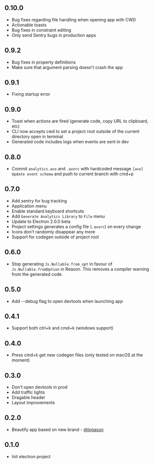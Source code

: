 ## 0.10.0

- Bug fixes regarding file handling when opening app with CWD
- Actionable toasts
- Bug fixes in constraint editing
- Only send Sentry bugs in production apps

## 0.9.2

- Bug fixes in property definitions
- Make sure that argument parsing doesn't crash the app

## 0.9.1

- Fixing startup error

## 0.9.0

- Toast when actions are fired (generate code, copy URL to clipboard, etc)
- CLI now accepts cwd to set a project root outside of the current directory open in terminal
- Generated code includes logs when events are sent in dev

## 0.8.0

- Commit `analytics.avo` and `.avorc` with hardcoded message `[avo] Update event schema` and push to current branch with cmd+p

## 0.7.0

- Add sentry for bug tracking
- Application menu
- Enable standard keyboard shortcuts
- Add `Generate Analytics Library` to `File` menu
- Update to Electron 2.0.0 beta
- Project settings generates a config file (`.avorc`) on every change
- Icons don't randomly disappear any more
- Support for codegen outside of project root

## 0.6.0

- Stop generating `Js.Nullable.from_opt` in favour of `Js.Nullable.fromOption` in Reason. This removes a compiler warning from the generated code.

## 0.5.0

- Add --debug flag to open devtools when launching app

## 0.4.1

- Support both ctrl+k and cmd+k (windows support)

## 0.4.0

- Press cmd+k get new codegen files (only tested on macOS at the moment)

## 0.3.0

- Don't open devtools in prod
- Add traffic lights
- Dragable header
- Layout improvements

## 0.2.0

- Beautify app based on new brand - [@logason](https://github.com/logason)


## 0.1.0

- Init electron project
